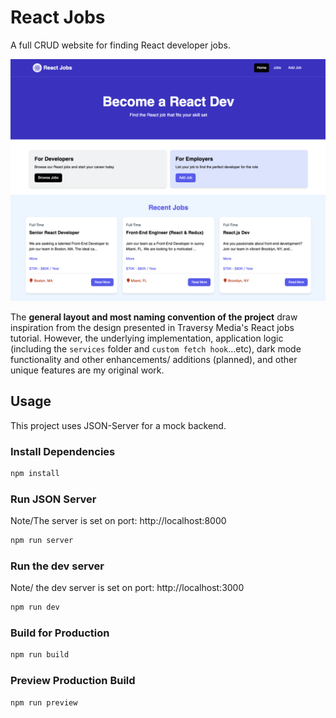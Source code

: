 # React Jobs

A full CRUD website for finding React developer jobs.

<img src="public/screen.png" />

The **general layout and most naming convention of the project** draw inspiration from the design presented in Traversy Media's React jobs tutorial. However, the underlying implementation, application logic (including the `services` folder and `custom fetch hook`...etc), dark mode functionality and other enhancements/ additions (planned), and other unique features are my original work.


## Usage

This project uses JSON-Server for a mock backend.

### Install Dependencies

```bash
npm install
```

### Run JSON Server

Note/The server is set on port: http://localhost:8000

```bash
npm run server
```

### Run the dev server

Note/ the dev  server is set on port: http://localhost:3000

```bash
npm run dev
```

### Build for Production

```bash
npm run build
```

### Preview Production Build

```bash
npm run preview
```
